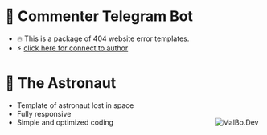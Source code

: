 # 🤖 Commenter Telegram Bot
- 🔥 This is a package of 404 website error templates.
- ⚡️ [click here for connect to author](https://t.me/ixAmirCom)

# 🤖 The Astronaut
- Template of astronaut lost in space
- Fully responsive
- Simple and optimized coding
<a href="https://github.com/ixAmirCom/404_Error"><img align="right" title="MalBo.Dev" src="https://s28.picofile.com/file/8463736184/404_1.jpeg"></a>
